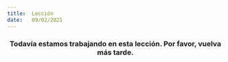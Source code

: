 ```yaml
---
title:  Lección
date:   09/02/2021
---
```


### <center>Todavía estamos trabajando en esta lección. Por favor, vuelva más tarde.</center>